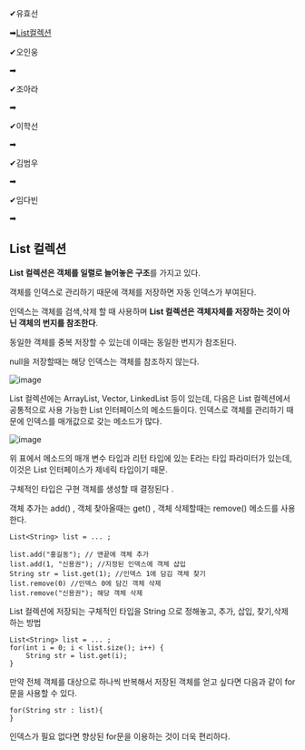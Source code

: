 ✔유효선

➡[List컬렉션](#list-컬렉션)

✔오인웅

➡[]()

✔조아라

➡[]()

✔이학선

➡[]()

✔김범우

➡[]()

✔임다빈

➡[]()

## List 컬렉션

**List 컬렉션은 객체를 일렬로 늘어놓은 구조**를 가지고 있다. 

객체를 인덱스로 관리하기 때문에 객체를 저장하면 자동 인덱스가 부여된다.

인덱스는 객체를 검색,삭제 할 때 사용하며 **List 컬렉션은 객체자체를 저장하는 것이 아닌 객체의 번지를 참조한다**.

동일한 객체를 중복 저장할 수 있는데 이때는 동일한 번지가 참조된다.

null을 저장할때는 해당 인덱스는 객체를 참조하지 않는다.

![image](https://user-images.githubusercontent.com/103401972/176923470-56ca994a-b6a0-42f9-af61-eb90e36b1fa7.png)



List 컬렉션에는 ArrayList, Vector, LinkedList 등이 있는데, 다음은 List 컬렉션에서 공통적으로 사용 가능한 List 인터페이스의 메소드들이다. 인덱스로 객체를 관리하기 때문에 인덱스를 매개값으로 갖는 메소드가 많다.

![image](https://user-images.githubusercontent.com/103401972/176936808-98aaf231-26f3-4228-a8c0-2bab621181ad.png)

위 표에서 메소드의 매개 변수 타입과 리턴 타입에 있는 E라는 타입 파라미터가 있는데, 이것은 List 인터페이스가 제네릭 타입이기 때문.

구체적인 타입은 구현 객체를 생성할 때 결정된다 .

객체 추가는 add() , 객체 찾아올때는 get() , 객체 삭제할때는 remove() 메소드를 사용한다.



```
List<String> list = ... ; 

list.add("홍길동"); // 맨끝에 객체 추가
list.add(1, "신용권"); //지정된 인덱스에 객체 삽입
String str = list.get(1); //인덱스 1에 담김 객체 찾기
list.remove(0) //인덱스 0에 담긴 객체 삭제
list.remove("신용권"); 해당 객체 삭제
```

List 컬렉션에 저장되는 구체적인 타입을 String 으로 정해놓고, 추가, 삽입, 찾기,삭제하는 방법



```
List<String> list = ... ;
for(int i = 0; i < list.size(); i++) {
	String str = list.get(i);
}
```

만약 전체 객체를 대상으로 하나씩 반복해서 저장된 객체를 얻고 싶다면 다음과 같이 for문을 사용할 수 있다.



```
for(String str : list){
}
```

인덱스가 필요 없다면 향상된 for문을 이용하는 것이 더욱 편리하다.
